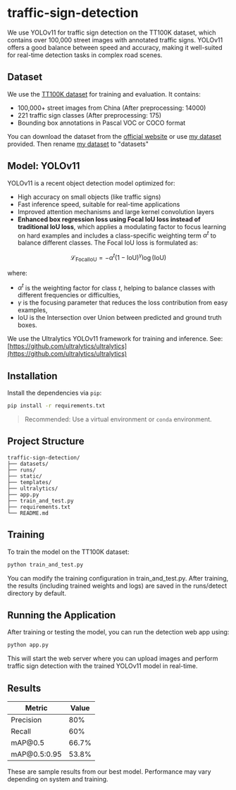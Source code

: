 # traffic-sign-detection
We use YOLOv11 for traffic sign detection on the TT100K dataset, which contains over 100,000 street images with annotated traffic signs. YOLOv11 offers a good balance between speed and accuracy, making it well-suited for real-time detection tasks in complex road scenes.

##  Dataset

We use the [TT100K dataset](https://cg.cs.tsinghua.edu.cn/traffic-sign/) for training and evaluation. It contains:

* 100,000+ street images from China (After preprocessing: 14000)
* 221 traffic sign classes (After preprocessing: 175)
* Bounding box annotations in Pascal VOC or COCO format

You can download the dataset from the [official website](https://cg.cs.tsinghua.edu.cn/traffic-sign/) or use [my dataset](https://app.roboflow.com/traffic-sign-detection-q6yz3/tt100k-jx9tb/1) provided. Then rename [my dataset](https://app.roboflow.com/traffic-sign-detection-q6yz3/tt100k-jx9tb/1) to "datasets"

## Model: YOLOv11

YOLOv11 is a recent object detection model optimized for:

* High accuracy on small objects (like traffic signs)
* Fast inference speed, suitable for real-time applications
* Improved attention mechanisms and large kernel convolution layers
* **Enhanced box regression loss using Focal IoU loss instead of traditional IoU loss**, which applies a modulating factor to focus learning on hard examples and includes a class-specific weighting term $\alpha^t$ to balance different classes. The Focal IoU loss is formulated as:

$$
\mathcal{L}_{\text{FocalIoU}} = - \alpha^t (1 - \text{IoU})^\gamma \log(\text{IoU})
$$

where:

* $\alpha^t$ is the weighting factor for class $t$, helping to balance classes with different frequencies or difficulties,
* $\gamma$ is the focusing parameter that reduces the loss contribution from easy examples,
* $\text{IoU}$ is the Intersection over Union between predicted and ground truth boxes.

We use the Ultralytics YOLOv11 framework for training and inference. See: [https://github.com/ultralytics/ultralytics](https://github.com/ultralytics/ultralytics)

##  Installation

Install the dependencies via `pip`:

```bash
pip install -r requirements.txt
```

> Recommended: Use a virtual environment or `conda` environment.

## Project Structure

```
traffic-sign-detection/
├── datasets/
├── runs/
├── static/
├── templates/
├── ultralytics/
├── app.py
├── train_and_test.py
├── requirements.txt
└── README.md
```

## Training

To train the model on the TT100K dataset:

```bash
python train_and_test.py
```

You can modify the training configuration in train_and_test.py.
After training, the results (including trained weights and logs) are saved in the runs/detect directory by default.


## Running the Application

After training or testing the model, you can run the detection web app using:

```bash
python app.py
```

This will start the web server where you can upload images and perform traffic sign detection with the trained YOLOv11 model in real-time.


##  Results

| Metric         | Value         |
| -------------- | ------------- |
| Precision       | 80%         |
| Recall  | 60%         |
| mAP\@0.5       | 66.7%         |
| mAP\@0.5:0.95  | 53.8%        |


These are sample results from our best model. Performance may vary depending on system and training.
